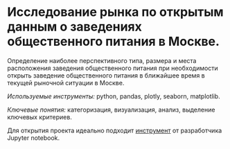 # Исследование рынка по открытым данным о заведениях общественного питания в Москве.

Определение наиболее перспективного типа, размера и места расположения заведения общественного питания при необходимости открыть заведение общественного питания в ближайшее время в текущей рыночной ситуации в Москве.

*Используемые инструменты:* python, pandas, plotly, seaborn, matplotlib.

*Ключевые понятия:* категоризация, визуализация, анализ, выделение ключевых критериев.

Для открытия проекта идеально подходит [инструмент](https://nbviewer.jupyter.org/github/Kirill-rus/presentation/blob/main/marketing%20analysis/03_marketing_analysis.ipynb) от разработчика Jupyter notebook.

